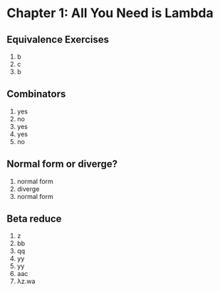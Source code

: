 # Chapter 1: All You Need is Lambda

## Equivalence Exercises

1) b
2) c
3) b

## Combinators

1) yes
2) no
3) yes
4) yes
5) no

## Normal form or diverge?

1) normal form
2) diverge
3) normal form

## Beta reduce

1) z
2) bb
3) qq
4) yy
5) yy
6) aac
7) λz.wa
